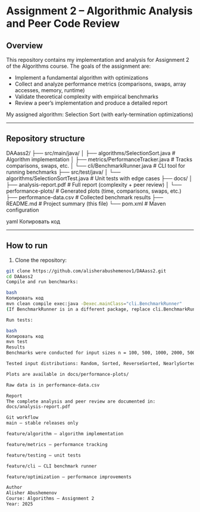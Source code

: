 # Assignment 2 – Algorithmic Analysis and Peer Code Review

## Overview

This repository contains my implementation and analysis for Assignment 2 of the Algorithms course.
The goals of the assignment are:

- Implement a fundamental algorithm with optimizations
- Collect and analyze performance metrics (comparisons, swaps, array accesses, memory, runtime)
- Validate theoretical complexity with empirical benchmarks
- Review a peer’s implementation and produce a detailed report

My assigned algorithm: Selection Sort (with early-termination optimizations)

---

## Repository structure

DAAass2/
├── src/main/java/
│ ├── algorithms/SelectionSort.java # Algorithm implementation
│ ├── metrics/PerformanceTracker.java # Tracks comparisons, swaps, etc.
│ └── cli/BenchmarkRunner.java # CLI tool for running benchmarks
├── src/test/java/
│ └── algorithms/SelectionSortTest.java # Unit tests with edge cases
├── docs/
│ ├── analysis-report.pdf # Full report (complexity + peer review)
│ └── performance-plots/ # Generated plots (time, comparisons, swaps, etc.)
├── performance-data.csv # Collected benchmark results
├── README.md # Project summary (this file)
└── pom.xml # Maven configuration

yaml
Копировать код

---

## How to run

1. Clone the repository:

```bash
git clone https://github.com/alisherabushemenov1/DAAass2.git
cd DAAass2
Compile and run benchmarks:

bash
Копировать код
mvn clean compile exec:java -Dexec.mainClass="cli.BenchmarkRunner"
(If BenchmarkRunner is in a different package, replace cli.BenchmarkRunner with the full class name.)

Run tests:

bash
Копировать код
mvn test
Results
Benchmarks were conducted for input sizes n = 100, 500, 1000, 2000, 5000, 10000

Tested input distributions: Random, Sorted, ReverseSorted, NearlySorted, FewUnique

Plots are available in docs/performance-plots/

Raw data is in performance-data.csv

Report
The complete analysis and peer review are documented in:
docs/analysis-report.pdf

Git workflow
main – stable releases only

feature/algorithm – algorithm implementation

feature/metrics – performance tracking

feature/testing – unit tests

feature/cli – CLI benchmark runner

feature/optimization – performance improvements

Author
Alisher Abushemenov
Course: Algorithms – Assignment 2
Year: 2025
